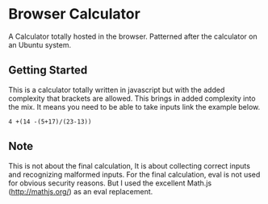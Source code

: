 # Browser Calculator

A Calculator totally hosted in the browser. Patterned after the calculator on an
Ubuntu system.

## Getting Started

This is a calculator totally written in javascript but with the added complexity 
that brackets are allowed. This brings in added complexity into the mix. It means
you need to be able to take inputs link the example below.

```
4 +(14 -(5+17)/(23-13))
```
## Note

This is not about the final calculation, It is about collecting correct inputs and recognizing malformed inputs. For the final calculation, eval is not used for obvious security reasons. But I used the excellent Math.js (http://mathjs.org/) as 
an eval replacement.